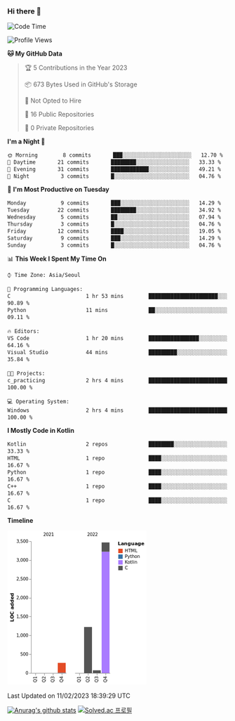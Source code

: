 ### Hi there 👋
<!--START_SECTION:waka-->
![Code Time](http://img.shields.io/badge/Code%20Time-6%20hrs%2017%20mins-blue)

![Profile Views](http://img.shields.io/badge/Profile%20Views-14-blue)

**🐱 My GitHub Data** 

> 🏆 5 Contributions in the Year 2023
 > 
> 📦 673 Bytes Used in GitHub's Storage 
 > 
> 🚫 Not Opted to Hire
 > 
> 📜 16 Public Repositories 
 > 
> 🔑 0 Private Repositories  
 > 
**I'm a Night 🦉** 

```text
🌞 Morning        8 commits       ███░░░░░░░░░░░░░░░░░░░░░░   12.70 % 
🌆 Daytime       21 commits       ████████░░░░░░░░░░░░░░░░░   33.33 % 
🌃 Evening       31 commits       ████████████░░░░░░░░░░░░░   49.21 % 
🌙 Night          3 commits       █░░░░░░░░░░░░░░░░░░░░░░░░   04.76 % 

```
📅 **I'm Most Productive on Tuesday** 

```text
Monday           9 commits       ███░░░░░░░░░░░░░░░░░░░░░░   14.29 % 
Tuesday         22 commits       ████████░░░░░░░░░░░░░░░░░   34.92 % 
Wednesday        5 commits       ██░░░░░░░░░░░░░░░░░░░░░░░   07.94 % 
Thursday         3 commits       █░░░░░░░░░░░░░░░░░░░░░░░░   04.76 % 
Friday          12 commits       ████░░░░░░░░░░░░░░░░░░░░░   19.05 % 
Saturday         9 commits       ███░░░░░░░░░░░░░░░░░░░░░░   14.29 % 
Sunday           3 commits       █░░░░░░░░░░░░░░░░░░░░░░░░   04.76 % 

```


📊 **This Week I Spent My Time On** 

```text
⌚︎ Time Zone: Asia/Seoul

💬 Programming Languages: 
C                        1 hr 53 mins        ██████████████████████░░░   90.89 % 
Python                   11 mins             ██░░░░░░░░░░░░░░░░░░░░░░░   09.11 % 

🔥 Editors: 
VS Code                  1 hr 20 mins        ████████████████░░░░░░░░░   64.16 % 
Visual Studio            44 mins             █████████░░░░░░░░░░░░░░░░   35.84 % 

🐱‍💻 Projects: 
c_practicing             2 hrs 4 mins        █████████████████████████   100.00 % 

💻 Operating System: 
Windows                  2 hrs 4 mins        █████████████████████████   100.00 % 

```

**I Mostly Code in Kotlin** 

```text
Kotlin                   2 repos             ████████░░░░░░░░░░░░░░░░░   33.33 % 
HTML                     1 repo              ████░░░░░░░░░░░░░░░░░░░░░   16.67 % 
Python                   1 repo              ████░░░░░░░░░░░░░░░░░░░░░   16.67 % 
C++                      1 repo              ████░░░░░░░░░░░░░░░░░░░░░   16.67 % 
C                        1 repo              ████░░░░░░░░░░░░░░░░░░░░░   16.67 % 

```


**Timeline**

![Chart not found](https://raw.githubusercontent.com/heosumin518/heosumin518/main/charts/bar_graph.png) 


 Last Updated on 11/02/2023 18:39:29 UTC
<!--END_SECTION:waka-->
[![Anurag's github stats](https://github-readme-stats.vercel.app/api?username=heosumin518)](https://github.com/anuraghazra/github-readme-stats)
[![Solved.ac
프로필](http://mazassumnida.wtf/api/v2/generate_badge?boj=heosumin)](https://solved.ac/heosumin)
